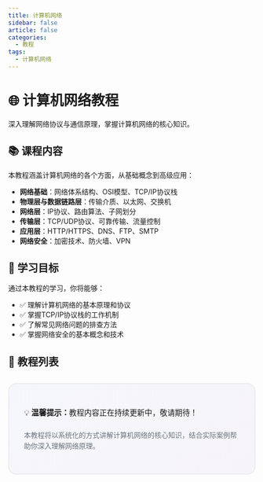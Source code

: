 ```yaml
---
title: 计算机网络
sidebar: false
article: false
categories:
  - 教程
tags:
  - 计算机网络
---
```


# 🌐 计算机网络教程

深入理解网络协议与通信原理，掌握计算机网络的核心知识。

## 📚 课程内容

本教程涵盖计算机网络的各个方面，从基础概念到高级应用：

- **网络基础**：网络体系结构、OSI模型、TCP/IP协议栈
- **物理层与数据链路层**：传输介质、以太网、交换机
- **网络层**：IP协议、路由算法、子网划分
- **传输层**：TCP/UDP协议、可靠传输、流量控制
- **应用层**：HTTP/HTTPS、DNS、FTP、SMTP
- **网络安全**：加密技术、防火墙、VPN

## 🎯 学习目标

通过本教程的学习，你将能够：

- ✅ 理解计算机网络的基本原理和协议
- ✅ 掌握TCP/IP协议栈的工作机制
- ✅ 了解常见网络问题的排查方法
- ✅ 掌握网络安全的基本概念和技术

## 📖 教程列表

<style scoped>
.tutorial-intro {
  background: linear-gradient(135deg, rgba(102, 126, 234, 0.05) 0%, rgba(118, 75, 162, 0.05) 100%);
  border: 2px solid var(--border-color, #eaecef);
  border-radius: 16px;
  padding: 30px;
  margin: 30px 0;
}

.tutorial-intro h2 {
  color: var(--text-color, #2c3e50);
  font-size: 1.8em;
  margin-bottom: 20px;
  border: none;
}

.tutorial-intro ul {
  list-style: none;
  padding: 0;
}

.tutorial-intro li {
  padding: 8px 0;
  color: var(--text-color-secondary, #6a737d);
  line-height: 1.8;
}

.tutorial-intro li strong {
  color: var(--text-color, #2c3e50);
  font-weight: 600;
}

.goals-grid {
  display: grid;
  grid-template-columns: repeat(auto-fit, minmax(250px, 1fr));
  gap: 15px;
  margin: 20px 0;
}

.goal-item {
  background: #f5f7fa;
  padding: 15px 20px;
  border-radius: 12px;
  border-left: 4px solid #667eea;
  transition: all 0.3s ease;
}

.goal-item:hover {
  transform: translateX(5px);
  box-shadow: 0 4px 12px rgba(102, 126, 234, 0.2);
}

[data-theme="dark"] .tutorial-intro {
  background: rgba(102, 126, 234, 0.1);
  border-color: rgba(102, 126, 234, 0.3);
}

[data-theme="dark"] .goal-item {
  background: #2a2a2a;
  border-left-color: #8b5cf6;
}
</style>

<div class="tutorial-intro">
  <p style="font-size: 1.1em; line-height: 1.8; margin-bottom: 20px;">
    💡 <strong>温馨提示：</strong>教程内容正在持续更新中，敬请期待！
  </p>
  <p style="color: var(--text-color-secondary, #6a737d); line-height: 1.6;">
    本教程将以系统化的方式讲解计算机网络的核心知识，结合实际案例帮助你深入理解网络原理。
  </p>
</div>


